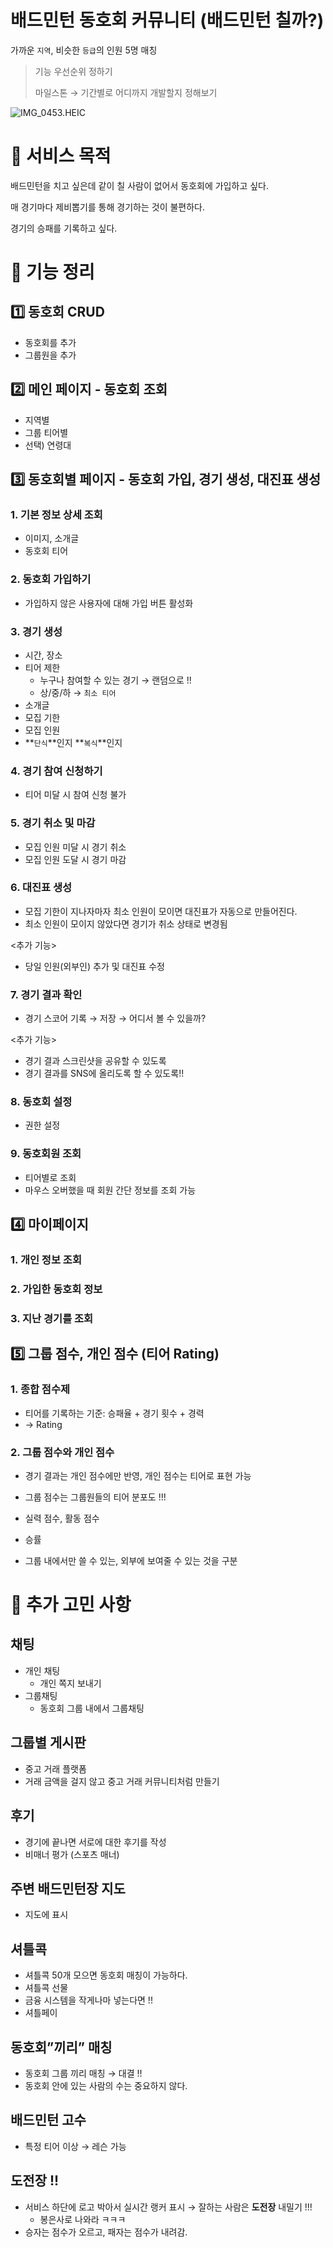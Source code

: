 # 배드민턴 동호회 커뮤니티 (배드민턴 칠까?)

가까운 `지역`, 비슷한 `등급`의 인원 5명 매칭

> 기능 우선순위 정하기
> 
> 
> 마일스톤 → 기간별로 어디까지 개발할지 정해보기
> 

![IMG_0453.HEIC](https://prod-files-secure.s3.us-west-2.amazonaws.com/26617249-e4e6-4321-9ab5-417e1c8b4eb1/407e492a-75c3-452c-8e14-d1e524300b9a/IMG_0453.heic)

# 💜 서비스 목적

배드민턴을 치고 싶은데 같이 칠 사람이 없어서 동호회에 가입하고 싶다.

매 경기마다 제비뽑기를 통해 경기하는 것이 불편하다.

경기의 승패를 기록하고 싶다.

# 🍏 기능 정리

## 1️⃣ 동호회 CRUD

- 동호회를 추가
- 그룹원을 추가

## 2️⃣ 메인 페이지 - 동호회 조회

- 지역별
- 그룹 티어별
- 선택) 연령대

## 3️⃣ 동호회별 페이지 - 동호회 가입, 경기 생성, 대진표 생성

### 1. 기본 정보 상세 조회

- 이미지, 소개글
- 동호회 티어

### 2. 동호회 가입하기

- 가입하지 않은 사용자에 대해 가입 버튼 활성화

### 3. 경기 생성

- 시간, 장소
- 티어 제한
    - 누구나 참여할 수 있는 경기 → 랜덤으로 !!
    - 상/중/하 → `최소 티어`
- 소개글
- 모집 기한
- 모집 인원
- **`단식`**인지 **`복식`**인지

### 4. 경기 참여 신청하기

- 티어 미달 시 참여 신청 불가

### 5. 경기 취소 및 마감

- 모집 인원 미달 시 경기 취소
- 모집 인원 도달 시 경기 마감

### 6. 대진표 생성

- 모집 기한이 지나자마자 최소 인원이 모이면 대진표가 자동으로 만들어진다.
- 최소 인원이 모이지 않았다면 경기가 취소 상태로 변경됨

<추가 기능>

- 당일 인원(외부인) 추가 및 대진표 수정

### 7. 경기 결과 확인

- 경기 스코어 기록 → 저장 → 어디서 볼 수 있을까?

<추가 기능>

- 경기 결과 스크린샷을 공유할 수 있도록
- 경기 결과를 SNS에 올리도록 할 수 있도록!!

### 8. 동호회 설정

- 권한 설정

### 9. 동호회원 조회

- 티어별로 조회
- 마우스 오버했을 때 회원 간단 정보를 조회 가능

## 4️⃣ 마이페이지

### 1. 개인 정보 조회

### 2. 가입한 동호회 정보

### 3. 지난 경기를 조회

## 5️⃣ 그룹 점수, 개인 점수  (티어 Rating)

### 1. 종합 점수제

- 티어를 기록하는 기준: 승패율 + 경기 횟수 + 경력
- → Rating

### 2. 그룹 점수와 개인 점수

- 경기 결과는 개인 점수에만 반영, 개인 점수는 티어로 표현 가능
- 그룹 점수는 그룹원들의 티어 분포도 !!!

- 실력 점수, 활동 점수
- 승률
- 그룹 내에서만 쓸 수 있는, 외부에 보여줄 수 있는 것을 구분

# 🤔 추가 고민 사항

## 채팅

- 개인 채팅
    - 개인 쪽지 보내기
- 그룹채팅
    - 동호회 그룹 내에서 그룹채팅

## 그룹별 게시판

- 중고 거래 플랫폼
- 거래 금액을 걸지 않고 중고 거래 커뮤니티처럼 만들기

## 후기

- 경기에 끝나면 서로에 대한 후기를 작성
- 비매너 평가 (스포츠 매너)

## 주변 배드민턴장 지도

- 지도에 표시

## 셔틀콕

- 셔틀콕 50개 모으면 동호회 매칭이 가능하다.
- 셔틀콕 선물
- 금융 시스템을 작게나마 넣는다면 !!
- 셔틀페이

## 동호회”끼리” 매칭

- 동호회 그룹 끼리 매칭 → 대결 !!
- 동호회 안에 있는 사람의 수는 중요하지 않다.

## 배드민턴 고수

- 특정 티어 이상 → 레슨 가능

## 도전장 !!

- 서비스 하단에 로고 박아서 실시간 랭커 표시 → 잘하는 사람은 **도전장** 내밀기 !!!
    - 봉은사로 나와라 ㅋㅋㅋ
- 승자는 점수가 오르고, 패자는 점수가 내려감.
